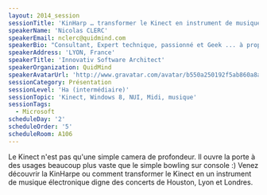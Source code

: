 ```yaml
---
layout: 2014_session
sessionTitle: 'KinHarp … transformer le Kinect en instrument de musique'
speakerName: 'Nicolas CLERC'
speakerEmail: nclerc@quidmind.com
speakerBio: "Consultant, Expert technique, passionné et Geek ... à proportion idéale, secouer le shaker ... saupoudrez de plus de 15ans d'expérience profession sur les technologies Microsoft; vous obtenez un Microsoft Regional Director apte à vous accompagner dans la mise en œuvre de vos projets de développement applicatif (Cloud, Mobilité, Client riche/web, IoT)\nLa tête dans l'Azure et le Cloud, mais les mains sur le clavier; les pieds sur terre mais expert en mobilité C#/.Net, n'hésitez pas à venir me parler de vos projets et problématiques, nous ne pourrons que trouver une solution.\n"
speakerAddress: 'LYON, France'
speakerTitle: 'Innovativ Software Architect'
speakerOrganization: QuidMind
speakerAvatarUrl: 'http://www.gravatar.com/avatar/b550a250192f5ab860a8a53225a7e078?size=200&default=mm'
sessionCategory: Présentation
sessionLevel: 'Ha (intermédiaire)'
sessionTopic: 'Kinect, Windows 8, NUI, Midi, musique'
sessionTags:
  - Microsoft
scheduleDay: '2'
scheduleOrder: '5'
scheduleRoom: A106
---
```


Le Kinect n'est pas qu'une simple camera de profondeur. Il ouvre la porte à des usages beaucoup plus vaste que le simple bowling sur console :)
Venez découvrir la KinHarpe ou comment transformer le Kinect en un instrument de musique électronique digne des concerts de Houston, Lyon et Londres.
